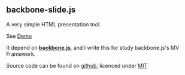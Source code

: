 ## backbone-slide.js

A very simple HTML presentation tool.

See [Demo](http://georgeosddev.github.com/backbone-slide.js)

It depend on **[backbone.js](http://backbonejs.org/)**,
and I write this for study backbone.js's MV Framework.

Source code can be found on [github](https://github.com/georgeOsdDev/backbone-slide.js),
licenced under [MIT](http://opensource.org/licenses/mit-license.php)
